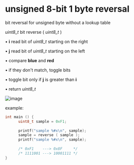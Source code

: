 # unsigned 8-bit 1 byte reversal
bit reversal for unsigned byte without a lookup table

_uint8_t_ bit reverse ( _uint8_t_ ) 
 
 • **i** read bit of _uint8_t_ starting on the right 
 
 • **j** read bit of _uint8_t_ starting on the left

 • compare **blue** and **red** 
 
 • if they don't match, toggle bits 

 • toggle bit only if **j** is greater than **i**
 
 • return _uint8_t_

![image](https://user-images.githubusercontent.com/40836157/127370754-7204681b-330a-4885-96af-083d7e0adff2.png)

example:

```c
int main () {
      uint8_t sample = 0xF1;
      
      printf("sample %#x\n", sample);
      sample = reverse ( sample ); 
      printf("sample %#x\n", sample);
      
      /* 0xF1    ---> 0x8F     */
      /* 1111001 ---> 10001111 */
}
```
